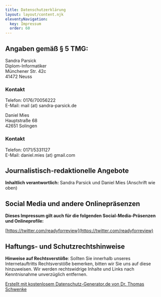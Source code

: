 ```yaml
---
title: Datenschutzerklärung
layout: layout/content.njk
eleventyNavigation:
  key: Impressum
  order: 60
---
```


## Angaben gemäß § 5 TMG:

Sandra Parsick<br />
Diplom-Informatiker<br />
Münchener Str. 42c<br />
41472 Neuss

### Kontakt

Telefon: 0176/70056222<br />
E-Mail: mail (at) sandra-parsick.de

Daniel Mies<br />
Hauptstraße 68<br />
42651 Solingen<br />

### Kontakt

Telefon: 0171/5331127<br />
E-Mail: daniel.mies (at) gmail.com

## Journalistisch-redaktionelle Angebote

**Inhaltlich verantwortlich:** Sandra Parsick und Daniel Mies (Anschrift wie oben)

## Social Media und andere Onlinepräsenzen

**Dieses Impressum gilt auch für die folgenden Social-Media-Präsenzen und Onlineprofile:**

[https://twitter.com/readyforreview](https://twitter.com/readyforreview)

## Haftungs- und Schutzrechtshinweise

**Hinweise auf Rechtsverstöße**: Sollten Sie innerhalb unseres Internetauftritts Rechtsverstöße bemerken, bitten wir Sie uns auf diese hinzuweisen. Wir werden rechtswidrige Inhalte und Links nach Kenntnisnahme unverzüglich entfernen.

[Erstellt mit kostenlosem Datenschutz-Generator.de von Dr. Thomas Schwenke](https://datenschutz-generator.de/?l=de "Rechtstext von Dr. Schwenke - für weitere Informationen bitte anklicken.")
